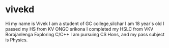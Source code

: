 # vivekd
Hi my name is Vivek
I am a student of GC college,silchar
I am 18 year's old
I passed my HS from KV ONGC srikona
I completed my HSLC from VKV Borojanlenga
Exploring C/C++
I am pursuing CS Hons,  and my pass subject is Physics.

